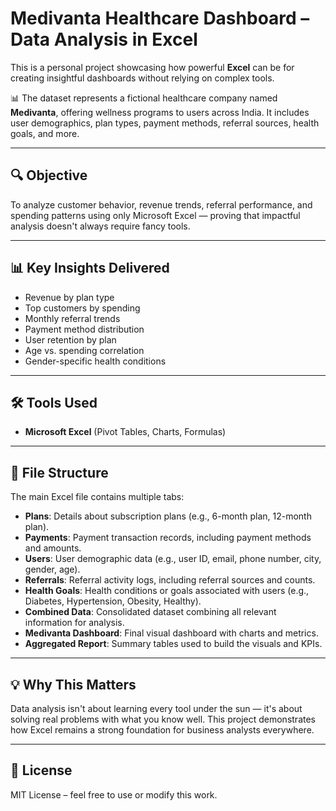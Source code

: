 # Medivanta Healthcare Dashboard – Data Analysis in Excel

This is a personal project showcasing how powerful **Excel** can be for creating insightful dashboards without relying on complex tools.

📊 The dataset represents a fictional healthcare company named **Medivanta**, offering wellness programs to users across India. It includes user demographics, plan types, payment methods, referral sources, health goals, and more.

---

## 🔍 Objective

To analyze customer behavior, revenue trends, referral performance, and spending patterns using only Microsoft Excel — proving that impactful analysis doesn't always require fancy tools.

---

## 📊 Key Insights Delivered

- Revenue by plan type
- Top customers by spending
- Monthly referral trends
- Payment method distribution
- User retention by plan
- Age vs. spending correlation
- Gender-specific health conditions

---

## 🛠 Tools Used

- **Microsoft Excel** (Pivot Tables, Charts, Formulas)

---

## 📂 File Structure

The main Excel file contains multiple tabs:
- **Plans**: Details about subscription plans (e.g., 6-month plan, 12-month plan).
- **Payments**: Payment transaction records, including payment methods and amounts.
- **Users**: User demographic data (e.g., user ID, email, phone number, city, gender, age).
- **Referrals**: Referral activity logs, including referral sources and counts.
- **Health Goals**: Health conditions or goals associated with users (e.g., Diabetes, Hypertension, Obesity, Healthy).
- **Combined Data**: Consolidated dataset combining all relevant information for analysis.
- **Medivanta Dashboard**: Final visual dashboard with charts and metrics.
- **Aggregated Report**: Summary tables used to build the visuals and KPIs.

---

## 💡 Why This Matters

Data analysis isn't about learning every tool under the sun — it's about solving real problems with what you know well. This project demonstrates how Excel remains a strong foundation for business analysts everywhere.

---

## 🧾 License

MIT License – feel free to use or modify this work.


